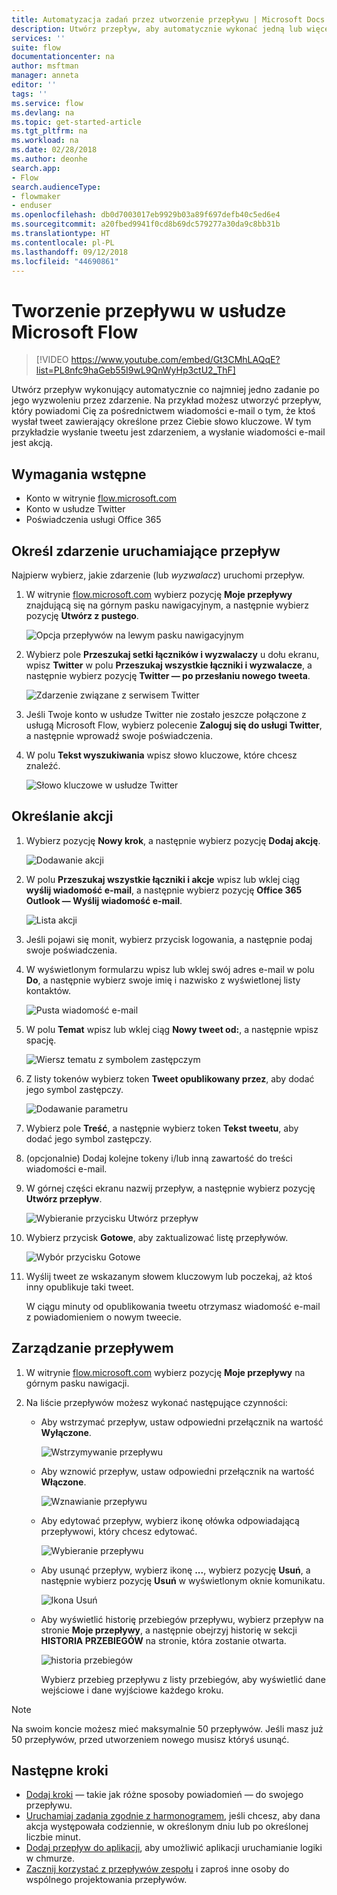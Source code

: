 ```yaml
---
title: Automatyzacja zadań przez utworzenie przepływu | Microsoft Docs
description: Utwórz przepływ, aby automatycznie wykonać jedną lub więcej akcji, na przykład wysłanie wiadomości e-mail po wystąpieniu zdarzenia, takiego jak dodanie wiersza do listy programu SharePoint.
services: ''
suite: flow
documentationcenter: na
author: msftman
manager: anneta
editor: ''
tags: ''
ms.service: flow
ms.devlang: na
ms.topic: get-started-article
ms.tgt_pltfrm: na
ms.workload: na
ms.date: 02/28/2018
ms.author: deonhe
search.app:
- Flow
search.audienceType:
- flowmaker
- enduser
ms.openlocfilehash: db0d7003017eb9929b03a89f697defb40c5ed6e4
ms.sourcegitcommit: a20fbed9941f0cd8b69dc579277a30da9c8bb31b
ms.translationtype: HT
ms.contentlocale: pl-PL
ms.lasthandoff: 09/12/2018
ms.locfileid: "44690861"
---
```

# <a name="create-a-flow-in-microsoft-flow"></a>Tworzenie przepływu w usłudze Microsoft Flow

> [!VIDEO https://www.youtube.com/embed/Gt3CMhLAQqE?list=PL8nfc9haGeb55I9wL9QnWyHp3ctU2_ThF]

Utwórz przepływ wykonujący automatycznie co najmniej jedno zadanie po jego wyzwoleniu przez zdarzenie. Na przykład możesz utworzyć przepływ, który powiadomi Cię za pośrednictwem wiadomości e-mail o tym, że ktoś wysłał tweet zawierający określone przez Ciebie słowo kluczowe. W tym przykładzie wysłanie tweetu jest zdarzeniem, a wysłanie wiadomości e-mail jest akcją.

## <a name="prerequisites"></a>Wymagania wstępne

* Konto w witrynie [flow.microsoft.com](https://flow.microsoft.com)
* Konto w usłudze Twitter
* Poświadczenia usługi Office 365

## <a name="specify-an-event-to-start-the-flow"></a>Określ zdarzenie uruchamiające przepływ

Najpierw wybierz, jakie zdarzenie (lub *wyzwalacz*) uruchomi przepływ.

1. W witrynie [flow.microsoft.com](https://flow.microsoft.com) wybierz pozycję **Moje przepływy** znajdującą się na górnym pasku nawigacyjnym, a następnie wybierz pozycję **Utwórz z pustego**.

    ![Opcja przepływów na lewym pasku nawigacyjnym](./media/get-started-logic-flow/create-logic-flow.png)
1. Wybierz pole **Przeszukaj setki łączników i wyzwalaczy** u dołu ekranu, wpisz **Twitter** w polu **Przeszukaj wszystkie łączniki i wyzwalacze**, a następnie wybierz pozycję **Twitter — po przesłaniu nowego tweeta**.

    ![Zdarzenie związane z serwisem Twitter](./media/get-started-logic-flow/twitter-search.png)

1. Jeśli Twoje konto w usłudze Twitter nie zostało jeszcze połączone z usługą Microsoft Flow, wybierz polecenie **Zaloguj się do usługi Twitter**, a następnie wprowadź swoje poświadczenia.

1. W polu **Tekst wyszukiwania** wpisz słowo kluczowe, które chcesz znaleźć.

    ![Słowo kluczowe w usłudze Twitter](./media/get-started-logic-flow/twitter-keyword.png)

## <a name="specify-an-action"></a>Określanie akcji

1. Wybierz pozycję **Nowy krok**, a następnie wybierz pozycję **Dodaj akcję**.

    ![Dodawanie akcji](./media/get-started-logic-flow/add-action-icon.png)

1. W polu **Przeszukaj wszystkie łączniki i akcje** wpisz lub wklej ciąg **wyślij wiadomość e-mail**, a następnie wybierz pozycję **Office 365 Outlook — Wyślij wiadomość e-mail**.

    ![Lista akcji](./media/get-started-logic-flow/send-email.png)

1. Jeśli pojawi się monit, wybierz przycisk logowania, a następnie podaj swoje poświadczenia.

1. W wyświetlonym formularzu wpisz lub wklej swój adres e-mail w polu **Do**, a następnie wybierz swoje imię i nazwisko z wyświetlonej listy kontaktów.

    ![Pusta wiadomość e-mail](./media/get-started-logic-flow/blank-email.png)
1. W polu **Temat** wpisz lub wklej ciąg **Nowy tweet od:**, a następnie wpisz spację.

    ![Wiersz tematu z symbolem zastępczym](./media/get-started-logic-flow/message-token.png)
1. Z listy tokenów wybierz token **Tweet opublikowany przez**, aby dodać jego symbol zastępczy.

    ![Dodawanie parametru](./media/get-started-logic-flow/add-parameter.png)
1. Wybierz pole **Treść**, a następnie wybierz token **Tekst tweetu**, aby dodać jego symbol zastępczy.
1. (opcjonalnie) Dodaj kolejne tokeny i/lub inną zawartość do treści wiadomości e-mail.
1. W górnej części ekranu nazwij przepływ, a następnie wybierz pozycję **Utwórz przepływ**.

    ![Wybieranie przycisku Utwórz przepływ](./media/get-started-logic-flow/create-button.png)
1. Wybierz przycisk **Gotowe**, aby zaktualizować listę przepływów.

     ![Wybór przycisku Gotowe](./media/get-started-logic-flow/done-button.png)
1. Wyślij tweet ze wskazanym słowem kluczowym lub poczekaj, aż ktoś inny opublikuje taki tweet.

     W ciągu minuty od opublikowania tweetu otrzymasz wiadomość e-mail z powiadomieniem o nowym tweecie.

## <a name="manage-a-flow"></a>Zarządzanie przepływem

1. W witrynie [flow.microsoft.com](https://flow.microsoft.com) wybierz pozycję **Moje przepływy** na górnym pasku nawigacji.
1. Na liście przepływów możesz wykonać następujące czynności:

   * Aby wstrzymać przepływ, ustaw odpowiedni przełącznik na wartość **Wyłączone**.

       ![Wstrzymywanie przepływu](./media/get-started-logic-flow/pause-flow.png)
   * Aby wznowić przepływ, ustaw odpowiedni przełącznik na wartość **Włączone**.

       ![Wznawianie przepływu](./media/get-started-logic-flow/resume-flow.png)
   * Aby edytować przepływ, wybierz ikonę ołówka odpowiadającą przepływowi, który chcesz edytować.

       ![Wybieranie przepływu](./media/get-started-logic-flow/select-flow.png)
   * Aby usunąć przepływ, wybierz ikonę **...**, wybierz pozycję **Usuń**, a następnie wybierz pozycję **Usuń** w wyświetlonym oknie komunikatu.

       ![Ikona Usuń](./media/get-started-logic-flow/delete-icon.png)
   * Aby wyświetlić historię przebiegów przepływu, wybierz przepływ na stronie **Moje przepływy**, a następnie obejrzyj historię w sekcji **HISTORIA PRZEBIEGÓW** na stronie, która zostanie otwarta.

       ![historia przebiegów](./media/get-started-logic-flow/run-history.png)

     Wybierz przebieg przepływu z listy przebiegów, aby wyświetlić dane wejściowe i dane wyjściowe każdego kroku.

> [!NOTE]
> Na swoim koncie możesz mieć maksymalnie 50 przepływów. Jeśli masz już 50 przepływów, przed utworzeniem nowego musisz któryś usunąć.
>
>

## <a name="next-steps"></a>Następne kroki

* [Dodaj kroki](multi-step-logic-flow.md) — takie jak różne sposoby powiadomień — do swojego przepływu.
* [Uruchamiaj zadania zgodnie z harmonogramem](run-scheduled-tasks.md), jeśli chcesz, aby dana akcja występowała codziennie, w określonym dniu lub po określonej liczbie minut.
* [Dodaj przepływ do aplikacji](https://powerapps.microsoft.com/tutorials/using-logic-flows/), aby umożliwić aplikacji uruchamianie logiki w chmurze.
* [Zacznij korzystać z przepływów zespołu](create-team-flows.md) i zaproś inne osoby do wspólnego projektowania przepływów.
